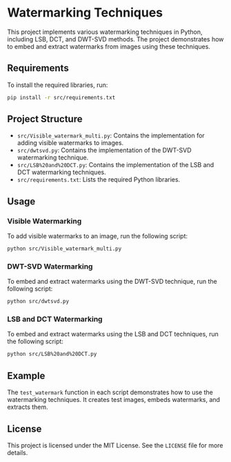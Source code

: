 # Watermarking Techniques

This project implements various watermarking techniques in Python, including LSB, DCT, and DWT-SVD methods. The project demonstrates how to embed and extract watermarks from images using these techniques.

## Requirements

To install the required libraries, run:

```sh
pip install -r src/requirements.txt
```

## Project Structure

- `src/Visible_watermark_multi.py`: Contains the implementation for adding visible watermarks to images.
- `src/dwtsvd.py`: Contains the implementation of the DWT-SVD watermarking technique.
- `src/LSB%20and%20DCT.py`: Contains the implementation of the LSB and DCT watermarking techniques.
- `src/requirements.txt`: Lists the required Python libraries.

## Usage

### Visible Watermarking

To add visible watermarks to an image, run the following script:

```sh
python src/Visible_watermark_multi.py
```

### DWT-SVD Watermarking

To embed and extract watermarks using the DWT-SVD technique, run the following script:

```sh
python src/dwtsvd.py
```

### LSB and DCT Watermarking

To embed and extract watermarks using the LSB and DCT techniques, run the following script:

```sh
python src/LSB%20and%20DCT.py
```

## Example

The `test_watermark` function in each script demonstrates how to use the watermarking techniques. It creates test images, embeds watermarks, and extracts them.

## License

This project is licensed under the MIT License. See the `LICENSE` file for more details.
